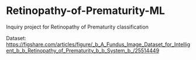 # Retinopathy-of-Prematurity-ML
Inquiry project for Retinopathy of Prematurity classification

Dataset:
https://figshare.com/articles/figure/_b_A_Fundus_Image_Dataset_for_Intelligent_b_b_Retinopathy_of_Prematurity_b_b_System_b_/25514449
